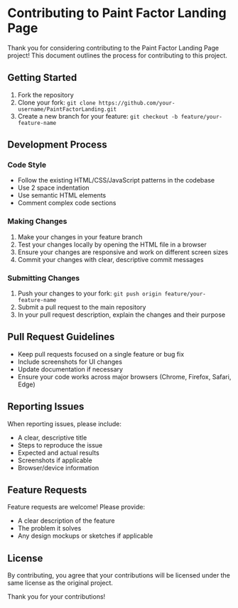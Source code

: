# Contributing to Paint Factor Landing Page

Thank you for considering contributing to the Paint Factor Landing Page project! This document outlines the process for contributing to this project.

## Getting Started

1. Fork the repository
2. Clone your fork: `git clone https://github.com/your-username/PaintFactorLanding.git`
3. Create a new branch for your feature: `git checkout -b feature/your-feature-name`

## Development Process

### Code Style

- Follow the existing HTML/CSS/JavaScript patterns in the codebase
- Use 2 space indentation
- Use semantic HTML elements
- Comment complex code sections

### Making Changes

1. Make your changes in your feature branch
2. Test your changes locally by opening the HTML file in a browser
3. Ensure your changes are responsive and work on different screen sizes
4. Commit your changes with clear, descriptive commit messages

### Submitting Changes

1. Push your changes to your fork: `git push origin feature/your-feature-name`
2. Submit a pull request to the main repository
3. In your pull request description, explain the changes and their purpose

## Pull Request Guidelines

- Keep pull requests focused on a single feature or bug fix
- Include screenshots for UI changes
- Update documentation if necessary
- Ensure your code works across major browsers (Chrome, Firefox, Safari, Edge)

## Reporting Issues

When reporting issues, please include:

- A clear, descriptive title
- Steps to reproduce the issue
- Expected and actual results
- Screenshots if applicable
- Browser/device information

## Feature Requests

Feature requests are welcome! Please provide:

- A clear description of the feature
- The problem it solves
- Any design mockups or sketches if applicable

## License

By contributing, you agree that your contributions will be licensed under the same license as the original project.

Thank you for your contributions!
